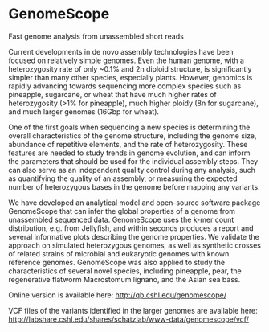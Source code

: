 # GenomeScope
Fast genome analysis from unassembled short reads

Current developments in de novo assembly technologies have been focused on relatively simple genomes. Even the human genome, with a heterozygosity rate of only ~0.1% and 2n diploid structure, is significantly simpler than many other species, especially plants. However, genomics is rapidly advancing towards sequencing more complex species such as pineapple, sugarcane, or wheat that have much higher rates of heterozygosity (>1% for pineapple), much higher ploidy (8n for sugarcane), and much larger genomes (16Gbp for wheat).

One of the first goals when sequencing a new species is determining the overall characteristics of the genome structure, including the genome size, abundance of repetitive elements, and the rate of heterozygosity. These features are needed to study trends in genome evolution, and can inform the parameters that should be used for the individual assembly steps. They can also serve as an independent quality control during any analysis, such as quantifying the quality of an assembly, or measuring the expected number of heterozygous bases in the genome before mapping any variants.

We have developed an analytical model and open-source software package GenomeScope that can infer the global properties of a genome from unassembled sequenced data. GenomeScope uses the k-mer count distribution, e.g. from Jellyfish, and within seconds produces a report and several informative plots describing the genome properties. We validate the approach on simulated heterozygous genomes, as well as synthetic crosses of related strains of microbial and eukaryotic genomes with known reference genomes. GenomeScope was also applied to study the characteristics of several novel species, including pineapple, pear, the regenerative flatworm Macrostomum lignano, and the Asian sea bass.

Online version is available here:
http://qb.cshl.edu/genomescope/

VCF files of the variants identified in the larger genomes are available here:
http://labshare.cshl.edu/shares/schatzlab/www-data/genomescope/vcf/

